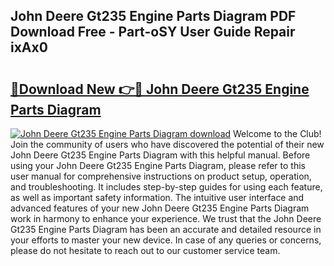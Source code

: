 ## John Deere Gt235 Engine Parts Diagram PDF Download Free - Part-oSY User Guide Repair ixAx0

# <h2><a href="http://dfnmyi.blite.top/?on=John+Deere+Gt235+Engine+Parts+Diagram">🔗Download New 👉🔴 John Deere Gt235 Engine Parts Diagram</a></h2>

[![John Deere Gt235 Engine Parts Diagram download](https://i.imgur.com/lujVjoI.png)](http://dfnmyi.blite.top/?on=John+Deere+Gt235+Engine+Parts+Diagram)
Welcome to the Club! Join the community of users who have discovered the potential of their new John Deere Gt235 Engine Parts Diagram with this helpful manual. Before using your John Deere Gt235 Engine Parts Diagram, please refer to this user manual for comprehensive instructions on product setup, operation, and troubleshooting. It includes step-by-step guides for using each feature, as well as important safety information. The intuitive user interface and advanced features of your new John Deere Gt235 Engine Parts Diagram work in harmony to enhance your experience. We trust that the John Deere Gt235 Engine Parts Diagram has been an accurate and detailed resource in your efforts to master your new device. In case of any queries or concerns, please do not hesitate to reach out to our customer service team.
